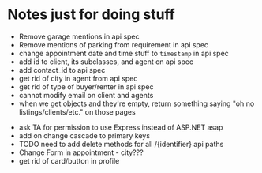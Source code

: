 # Notes just for doing stuff

- Remove garage mentions in api spec
- Remove mentions of parking from requirement in api spec
- change appointment date and time stuff to `timestamp` in api spec
- add id to client, its subclasses, and agent on api spec
- add contact_id to api spec
- get rid of city in agent from api spec
- get rid of type of buyer/renter in api spec
- cannot modify email on client and agents
- when we get objects and they're empty, return something saying "oh no listings/clients/etc." on those pages
<!-- - make `agent_email` in `Client` nullable in the database and forward engineer -->
- ask TA for permission to use Express instead of ASP.NET asap
- add on change cascade to primary keys
- TODO need to add delete methods for all /{identifier} api paths
- Change Form in appointment - city???
- get rid of card/button in profile
